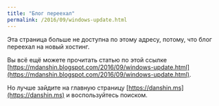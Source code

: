 ```yaml
---
title: "Блог переехал"
permalink: /2016/09/windows-update.html
---
```

Эта страница больше не доступна по этому адресу, потому, что блог переехал на новый хостинг.

Вы всё ещё можете прочитать статью по этой ссылке [https://mdanshin.blogspot.com/2016/09/windows-update.html](https://mdanshin.blogspot.com/2016/09/windows-update.html).

Но лучше зайдите на главную страницу [https://danshin.ms](https://danshin.ms) и воспользуйтесь поиском.